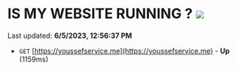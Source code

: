 # IS MY WEBSITE RUNNING ? [![](https://img.shields.io/static/v1?label=Sponsor&message=%E2%9D%A4&logo=GitHub&color=%23fe8e86)](https://github.com/sponsors/<username>)

Last updated: **6/5/2023, 12:56:37 PM**

- `GET` [https://youssefservice.me](https://youssefservice.me) - **Up** (1159ms)
